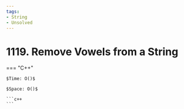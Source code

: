 ```yaml
---
tags:
- String
- Unsolved
---
```



# 1119. Remove Vowels from a String

=== "C++"

    $Time: O()$

    $Space: O()$

    ```c++
    ```